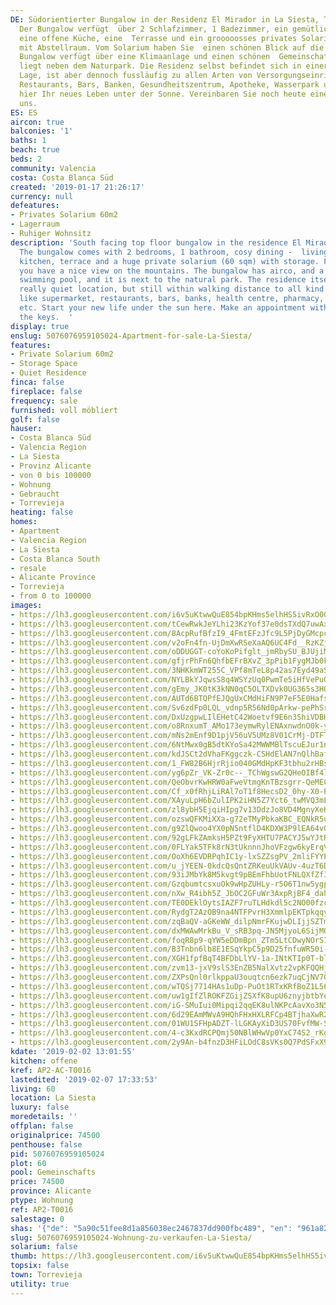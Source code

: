 ```yaml
---
DE: Südorientierter Bungalow in der Residenz El Mirador in La Siesta, Torrevieja.
  Der Bungalow verfügt  über 2 Schlafzimmer, 1 Badezimmer, ein gemütliches Ess - Wohnzimmer,
  eine offene Küche, eine  Terrasse und ein grooooosses privates Solarium (60 m2)
  mit Abstellraum. Vom Solarium haben Sie  einen schönen Blick auf die Berge. Der
  Bungalow verfügt über eine Klimaanlage und einen schönen  Gemeinschaftspool. Er
  liegt neben dem Naturpark. Die Residenz selbst befindet sich in einer wirklich  ruhigen
  Lage, ist aber dennoch fussläufig zu allen Arten von Versorgungseinrichtungen wie  Supermarkt,
  Restaurants, Bars, Banken, Gesundheitszentrum, Apotheke, Wasserpark usw. Starten  Sie
  hier Ihr neues Leben unter der Sonne. Vereinbaren Sie noch heute einen Termin mit
  uns.
ES: ES
aircon: true
balconies: '1'
baths: 1
beach: true
beds: 2
community: Valencia
costa: Costa Blanca Süd
created: '2019-01-17 21:26:17'
currency: null
defeatures:
- Privates Solarium 60m2
- Lagerraum
- Ruhiger Wohnsitz
description: 'South facing top floor bungalow in the residence El Mirador in La Siesta,  Torrevieja.
  The bungalow comes with 2 bedrooms, 1 bathroom, cosy dining -  living room, open
  kitchen, terrace and a huge private solarium (60 sqm) with storage. From the solarium
  you have a nice view on the mountains. The bungalow has airco, and a nice communal
  swimming pool, and it is next to the natural park. The residence itself is on a
  really quiet location, but still within walking distance to all kind of amenities
  like supermarket, restaurants, bars, banks, health centre, pharmacy, water park,
  etc. Start your new life under the sun here. Make an appointment with us, we have
  the keys.  '
display: true
enslug: 5076076959105024-Apartment-for-sale-La-Siesta/
features:
- Private Solarium 60m2
- Storage Space
- Quiet Residence
finca: false
fireplace: false
frequency: sale
furnished: voll möbliert
golf: false
hauser:
- Costa Blanca Süd
- Valencia Region
- La Siesta
- Provinz Alicante
- von 0 bis 100000
- Wohnung
- Gebraucht
- Torrevieja
heating: false
homes:
- Apartment
- Valencia Region
- La Siesta
- Costa Blanca South
- resale
- Alicante Province
- Torrevieja
- from 0 to 100000
images:
- https://lh3.googleusercontent.com/i6v5uKtwwQuE854bpKHms5elhHS5ivRxO0QlP9Gq1EoV529Pwyr9zH3L7MeQKVAQwXEUwxXLkWP0P3dbpmfY=w640-rj-e30-l100
- https://lh3.googleusercontent.com/tCewRwkJeYLhi23KzYof37e0dsTXdQ7uwAxc8nHlmgxKMfLnj-QDd7hGoSoF0JAk3HBOK8lG7rfVcfzZFaw=w640-rj-e30-l100
- https://lh3.googleusercontent.com/8AcpRufBfzI9_4FmtEFzJfc9L5PjDyGMcpc3-cJoziRVWjzvDwSu_VRRrTYsk_xy-Ru4O7oisS6rQmj8CXzs_g=w640-rj-e30-l100
- https://lh3.googleusercontent.com/v2oFn4fn-UjDmXwRSeXaAQ6UC4Fd__RzKZjoz7wjpGY6VK4Hy-Fn3jQeLZf4z8P0UCg0db82spaHRxuNhYd4=w640-rj-e30-l100
- https://lh3.googleusercontent.com/oDDUGGT-coYoKoPifglt_jmRbySU_BJUjiMXREFhHtk5lQwvCchg5awcoEVsqXygNLXSJKIWJ4wyWPvvDPwG=w640-rj-e30-l100
- https://lh3.googleusercontent.com/gfjrPhFn6QhfbEFrBXvZ_3pPib1FygMJb0k01IXaWWYiH36T37GRXENFdPa4fE8QyMvVnp_qTIl82aZg4ATq=w640-rj-e30-l100
- https://lh3.googleusercontent.com/3NHKkmWT255C_VPf8mTeL8p42as7Eyd49aS14PL5pBcrNkyq6rJxHMBPFiq1JObNGf3gkW0ZoQsUMjU_dtg=w640-rj-e30-l100
- https://lh3.googleusercontent.com/NYLBkYJqwsS8q4WSYzUq0PwmTe5iHfVePuGyP26g9T0xGD7Cjzstl1Z0lDNmICu3BtsybH0trcWUtLNn3b88=w640-rj-e30-l100
- https://lh3.googleusercontent.com/gEmy_JK0tK3kNN0qC5OLTXDvk0UG365s3HQIawdDsKzc78YwTjawqwoHzFD2ieXWgdoqH_2pfjWr-DFNNUNgnA=w640-rj-e30-l100
- https://lh3.googleusercontent.com/AUTd6BTQPfEJQgUxCMdHiFN9P7eF5E0HafstJ8HCfijuDTMl49nYexyNVz5luE4dx1qUf9O80Z3kSRmYSCE=w640-rj-e30-l100
- https://lh3.googleusercontent.com/Sv6zdFp0LQL_vdnp5R56Nd0pArkw-pePhSrjn6v2K8BiUXGXsRqcbkV-8YvuV5_GJcM_iWHEXteSC4u8rrLG=w640-rj-e30-l100
- https://lh3.googleusercontent.com/DxUzgpwLIlEHetC42Woetvf9E6n3ShiVDBHw18WtTcf17e_Su6SO9DnguTZpXXUPsB-Cv0cGNsfj2NlzlFse=w640-rj-e30-l100
- https://lh3.googleusercontent.com/o8RnxumT_AMo173eymwRylENAxnwdnO0k-yRUfHDJqF8Ne2v8J49eQlLOAL9GsXIIY54oRvYv76sudrDeNk0=w640-rj-e30-l100
- https://lh3.googleusercontent.com/mNs2mEnf9D1pjV56uV5UMz8V01CrMj-DTFT-4IYqqC_6mpLjq2eX4X-n9ZMNsitkAhdIY2GRU3LCpPYAvEfL=w640-rj-e30-l100
- https://lh3.googleusercontent.com/6NtMwx0gB5dtKYoSa42MWWMBlTscuEJur1nBu4Yj-T8QvqoCQBXVgjItdSalGLK2QmGATFqq1dQP4unQecCd8A=w640-rj-e30-l100
- https://lh3.googleusercontent.com/kdJSCt2dVhaFKggczk-CSHdElAN7nQlhBafczJS3agJeI-yZ8BBzAjaVco97ZMgds8G9w_Af-I1nKGGnut4=w640-rj-e30-l100
- https://lh3.googleusercontent.com/1_FW82B6HjrRjio040GMdHpKF3tbhu2rHBsbIO_9XBE9fg0s9bP5SrV1nFhK53epxmcoXEgwN_nbKtsLZV8FSA=w640-rj-e30-l100
- https://lh3.googleusercontent.com/yg6pZr_VK-Zr0c--_TChWgswG2QHeOIBf4lW33Ajkz2gf9IgqoH1SAuBgil5rvD5MiyOVU8C9FIMenzCkMPh=w640-rj-e30-l100
- https://lh3.googleusercontent.com/QeObvrKwHRW0aFweVtmgKnTBzsgrr-QeMEC9qvOXDiPLVPUA6N9o7mH7Al_Rn-kvfDhj544LCRieb4A46euD=w640-rj-e30-l100
- https://lh3.googleusercontent.com/Cf_x0fRhjLiRAl7oT1f8HecsD2_0hy-X0-Pig3N72802T6r6YcgGV06XmYn8Twio6EDTISPA04zTh2EjWUzvMQ=w640-rj-e30-l100
- https://lh3.googleusercontent.com/XAyuLpH6bZulIPK2iHN5Z7Yct6_twMVQ3mLPQPgkoAsiax99oz5XLhaNXlOdtFMnacF173la4AeNuRyvU9pg=w640-rj-e30-l100
- https://lh3.googleusercontent.com/zl8ybH5EjqiHIpg7v13DdzJo8VD4MgnyXeKoNOUrk2KhhwT-Roie0mAho1ZcXYtxVla7TnoW_xYT7gc0C8M=w640-rj-e30-l100
- https://lh3.googleusercontent.com/ozswQFKMiXXa-g72eTMyPbkaKBC_EQNkR5uFaLoH0tcRS-GUu6Htm8bq4SA_Vawf9xPppzrctaDFIGBg3_el=w640-rj-e30-l100
- https://lh3.googleusercontent.com/g9ZlQwoo4YX0pN5ntflD4KDXW3P9lEA64v0dR93_jEGLBEyNdn2xAhhppqbSiB8_UaZlMbA_go1itxc2L5Vvuw=w640-rj-e30-l100
- https://lh3.googleusercontent.com/92gLFkZAmksH5PZt9FyXHTU7PACYJ5wYJtRinYgUwiyKZxLGB7iN-5G8oGrjJIrUG4dCOb3k5bQHDZMke_jc=w640-rj-e30-l100
- https://lh3.googleusercontent.com/0FLYak5TFk8rN3tUknnnJhoVFzgw6kyErqVpzg2V9ytO6FI5h-Z-sQIgzjmCtnVG2gAvvYx3YaPFMwVvYWc7=w640-rj-e30-l100
- https://lh3.googleusercontent.com/OoXh6EVDRPqhIC1y-lxSZZsgPV_2mliFYYP_mXDtfxxfvyUU_usztzOhUznmJ5pL_Pj8GN1BrpJND9GD8GM=w640-rj-e30-l100
- https://lh3.googleusercontent.com/u_jYEEN-0kdcQsQntZRKeuUkVAUv-4uzT6D2vccQ3C4_Hoh4DEyIZG45NPmvBkn7nuQdR1HhlN9ICP8Vc4qH=w640-rj-e30-l100
- https://lh3.googleusercontent.com/93iJMbYk8M5kvgt9pBEmFhbUotFNLQXfZf3aCUiSi-ZAvgG-lC-w-4xpeH1idIqnSH-efB8LiLvdbPwCqd3r=w640-rj-e30-l100
- https://lh3.googleusercontent.com/GzqbumtcsxuOk9wHpZUHLy-r5O6T1nw5ygpL2GHD4L61ssrJj1y_VySP38DW-j3dt6QfoJpLZ6UKSOP_eDd5jg=w640-rj-e30-l100
- https://lh3.googleusercontent.com/nXw_R4ibh5Z_JbOC2GFuWr3AxpRjBF4_dahW8wLDI0ltLvFqaXzGAVeLraumpVv2esJ_jIsYIEhIL0nnPAKK=w640-rj-e30-l100
- https://lh3.googleusercontent.com/TE0DEklOytsIAZF7ruTLHdkdl5c2NO00fzcST-ey06C64xcqEV1uD0z2RUMsm2moyHL6osDGu2Mxi6VGHVFZBA=w640-rj-e30-l100
- https://lh3.googleusercontent.com/RydgT2AzOB9na4NTFPvrH3XmmlpEKTpkqqyx498rsNwwdKJBU6ADTHvCg0gLMEe1ONcvrOOj3JLbY3VW_Bw=w640-rj-e30-l100
- https://lh3.googleusercontent.com/zqBaQV-aGKeWW_dilpNmrFKujwDLIjjSZTmyB9PSkZADpxwLv15unyeLAWAn4vw8rbp3i8Mkfkzw63qJZnP_LQ=w640-rj-e30-l100
- https://lh3.googleusercontent.com/dxMWAwMrkBu_V_sRB3pq-JN5MjyoL6SijMOFNZaKqCgSjC5uv8w0pA1tw9mOZhwI7Q6CKJpF0TG-EBYtY1A=w640-rj-e30-l100
- https://lh3.googleusercontent.com/foqR8p9-qYW5eDDmBpn_ZTm5LtCDwyNOrS788GFhaxmSgghe-Cmq37Msvx63FM3RjiaNv_zwI1JiG0szcmwYrQ=w640-rj-e30-l100
- https://lh3.googleusercontent.com/B3Tnbn6lb8E1ESqYkpC5p9D25fnfuWR50i-F8dA7ugJQ3LPgqnkO-tn15u7b141yNFSYP4MYdao6LnYuI0ms8Q=w640-rj-e30-l100
- https://lh3.googleusercontent.com/XGH1fpfBqT4BFDbLlYV-1a-INtKTIp0T-bltj24QlN5FZgP6ojCWD_AE5RJ8SF3iSdl7YCTJIIaWDoD3OBQe=w640-rj-e30-l100
- https://lh3.googleusercontent.com/zvm13-jxV9slS3EnZB5NalXvtz2vpKFQQHjZgjccZbjW0t116yEH6z2mdUhovp3CsdgDGth-0rJCJN5q28Q=w640-rj-e30-l100
- https://lh3.googleusercontent.com/ZXPsQnl0rlkppaU3ouqtcn6ezk7uqCjNV70HxmOC7farORpSJn9mrzkqeN6cY1VOrIKzJ-9xyfBmV2HVXd7q=w640-rj-e30-l100
- https://lh3.googleusercontent.com/wTQSj7714HAs1uDp-PuOt1RTxKRfBoZ1L56vgHRQICgN9WidsrFSYV39cXC2vfJ1ms0th4ffoDpYfLwUvGOtxw=w640-rj-e30-l100
- https://lh3.googleusercontent.com/uw1gIfZlROKFZGijZSXfK8upU6znyjbtbYesDBwBKpk43GI4cSX0RYnCqR0yQcEC3zJSzhmextDGyfwVBuc=w640-rj-e30-l100
- https://lh3.googleusercontent.com/iG-SMuIui0Mipqi2qqEK8ulNKPcAavXo3N5ghuMiWgZ7jQbXHfKsq4MraOt5khnr9j2U37kQbKEKS6qv-LZ0Mg=w640-rj-e30-l100
- https://lh3.googleusercontent.com/6d29EAmMWvA9HQhFHxHXLRFCp4BTjhaXwR2EIicImfriTcYing4m99dro2cERhRM-TmRh84FFWW6VSfxR80=w640-rj-e30-l100
- https://lh3.googleusercontent.com/01WU1SFHpADZT-lLGKAyXiD3US70FvfMW-Sz1eClleS1xjPc_dSASz16kWG_XTOb0H4GAgR2-xsYmAYABuO9=w640-rj-e30-l100
- https://lh3.googleusercontent.com/4-c3KxdRCPQmj50NBlWHwVp0YxC74S2_rKgNX8PCBdccqoYHf1nDW9nXKVHtmySwdTtAxPqNCsNvt08GWCCn=w640-rj-e30-l100
- https://lh3.googleusercontent.com/2y9An-b4fnzD3HFiLOdC8sVKs0Q7PdSFxX9sAgNlelKL8SEXNN2O9U-v7YdGcxW-C45zKyef8SNg9QgMWLE=w640-rj-e30-l100
kdate: '2019-02-02 13:01:55'
kitchen: offene
kref: AP2-AC-T0016
lastedited: '2019-02-07 17:33:53'
living: 60
location: La Siesta
luxury: false
moredetails: ''
offplan: false
originalprice: 74500
penthouse: false
pid: 5076076959105024
plot: 60
pool: Gemeinschafts
price: 74500
province: Alicante
ptype: Wohnung
ref: AP2-T0016
salestage: 0
shas: '{"de": "5a90c51fee8d1a856038ec2467837dd900fbc489", "en": "961a82cdeecd67fd4797f458ed02d1facbe432aa"}'
slug: 5076076959105024-Wohnung-zu-verkaufen-La-Siesta/
solarium: false
thumb: https://lh3.googleusercontent.com/i6v5uKtwwQuE854bpKHms5elhHS5ivRxO0QlP9Gq1EoV529Pwyr9zH3L7MeQKVAQwXEUwxXLkWP0P3dbpmfY=w400-h240-n-rj-e30-l100
topsix: false
town: Torrevieja
utility: true
---
```

